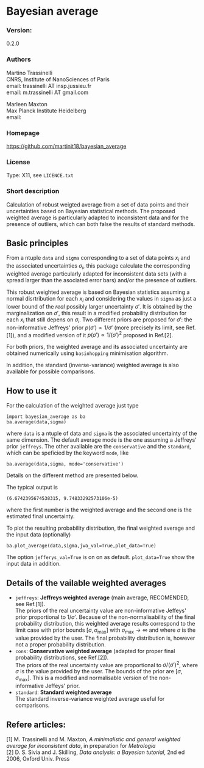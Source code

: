 # Bayesian average

### Version:
0.2.0

### Authors
Martino Trassinelli\
CNRS, Institute of NanoSciences of Paris\
email: trassinelli AT insp.jussieu.fr\
email: m.trassinelli AT gmail.com

Marleen Maxton\
Max Planck Institute Heidelberg\
email:

### Homepage
https://github.com/martinit18/bayesian_average


### License
Type: X11, see `LICENCE.txt`

### Short description

Calculation of robust weigted average from a set of data points and their uncertainties based on Bayesian statistical methods.
The proposed weighted average is particularly adapted to inconsistent data and for the presence of outliers, which can both false the results of standard methods.

## Basic principles
From a ntuple `data` and `sigma` corresponding to a set of data points $x_i$ and the associated uncertainties $\sigma_i$, this package calculate the corresponding weighted average particularly adapted for inconsistent data sets (with a spread larger than the asociated error bars) and/or the presence of outliers. 

This robust weighted average is based on Bayesian statistics assuming a normal disrtribution for each $x_i$ and considering the values in `sigma` as just a lower bound of the *real* possibly larger uncertainty $\sigma'$.
It is obtained by the marginalization on $\sigma'$, this result in a modified probability distribution for each $x_i$ that still depens on $\sigma_i$.
Two different priors are proposed for $\sigma'$: the non-informative Jeffreys' prior $p(\sigma') \propto 1/ \sigma'$ (more precisely its limit, see Ref.[1]), and a modified version of it $p(\sigma') \propto 1/ (\sigma')^2$ proposed in Ref.[2].

For both priors, the weighted average and its associated uncertainty are obtained numerically using `basinhopping` minimisation algorithm.

In addition, the standard (inverse-variance) weighted average is also available for possible comparisons.

## How to use it
For the calculation of the weighted average just type
```
import bayesian_average as ba
ba.average(data,sigma)
```
where `data` is a ntuple of data and `sigma` is the associated uncertainty of the same dimension.
The default average mode is the one assuming a Jeffreys' prior `jeffreys`. 
The other available are the `conservative` and the `standard`, which can be speficied by the keyword `mode`, like
```
ba.average(data,sigma, mode='conservative')
```
Details on the different method are presented below.

The typical output is
```
(6.6742395674538315, 9.74833292573106e-5)
```
where the first number is the weighted average and the second one is the estimated final uncertainty.


To plot the resulting probability distribution, the final weighted average and the input data (optionally)
```
ba.plot_average(data,sigma,jwa_val=True,plot_data=True)
```
The option `jefferys_val=True` is on on as default. `plot_data=True` show the input data in addition.

## Details of the vailable weighted averages

- `jeffreys`: **Jeffreys weighted average** (main average, RECOMENDED, see Ref.[1]).\
    The priors of the real uncertainty value are non-informative Jeffeys' prior proportional to $1/\sigma'$.
    Because of the non-normalisability of the final probability distribution, this weighted average results 
    correspond to the  limit case with prior bounds $[\sigma, \sigma_\mathrm{max}]$ with $\sigma_\mathrm{max} \to \infty$ and where $\sigma$ is the value provided by the user.
    The final probability distribution is, however not a proper probability distribution.
- `cons`: **Conservative weighted average** (adapted for proper final probability distributions, see Ref.[2]).\
    The priors of the real uncertainty value are proportional to $\sigma/(\sigma')^2$, where $\sigma$ is the value provided by the user.
    The bounds of the prior are $[\sigma, \sigma_\mathrm{max}]$.
    This is a modified and normalisable version of the non-informative Jeffeys' prior.
- `standard`: **Standard weighted average**\
    The standard inverse-variance weighted average useful for comparisons.




## Refere articles:
[1] M. Trassinelli and M. Maxton, *A minimalistic and general weighted average for inconsistent data*, in preparation for *Metrologia* \
[2] D. S. Sivia and J. Skilling, *Data analysis: a Bayesian tutorial*, 2nd ed 2006, Oxford Univ. Press

